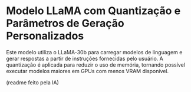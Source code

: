 # Modelo LLaMA com Quantização e Parâmetros de Geração Personalizados
Este modelo utiliza o LLaMA-30b para carregar modelos de linguagem e gerar respostas a partir de instruções fornecidas pelo usuário.
A quantização é aplicada para reduzir o uso de memória, tornando possível executar modelos maiores em GPUs com menos VRAM disponível.

(readme feito pela IA)
